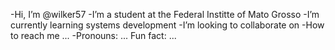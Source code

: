 -Hi, I’m @wilker57
-I’m a student at the Federal Institte of Mato Grosso
-I’m currently learning systems development 
-I’m looking to collaborate on 
-How to reach me ...
-Pronouns: ... Fun fact: ...

<!---
wilker57/wilker57 is a ✨ special ✨ repository because its `README.md` (this file) appears on your GitHub profile.
You can click the Preview link to take a look at your changes.
--->
